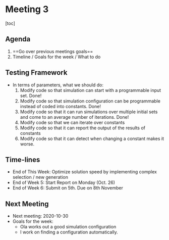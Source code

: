 # Meeting 3

[toc]

## Agenda

1. ==Go over previous meetings goals==
4. Timeline / Goals for the week / What to do

## Testing Framework

* In terms of parameters, what we should do:
  1. Modify code so that simulation can start with a programmable input set. Done!
  2. Modify code so that simulation configuration can be programmable instead of coded into constants. Done!
  3. Modify code so that it can run simulations over multiple initial sets and come to an average number of iterations. Done!
  4. Modify code so that we can iterate over constants
  5. Modify code so that it can report the output of the results of constants
  6. Modify code so that it can detect when changing a constant makes it worse.

## Time-lines

* End of This Week: Optimize solution speed by implementing complex selection / new generation
* End of Week 5: Start Report on Monday (Oct. 26)
* End of Week 6: Submit on 5th. Due on 8th November

## Next Meeting

* Next meeting: 2020-10-30
* Goals for the week:
  * Ola works out a good simulation configuration
  * I work on finding a configuration automatically.
